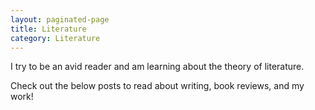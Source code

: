 ```yaml
---
layout: paginated-page
title: Literature
category: Literature
---
```

I try to be an avid reader and am learning about the theory of literature.

Check out the below posts to read about writing, book reviews, and my work!
